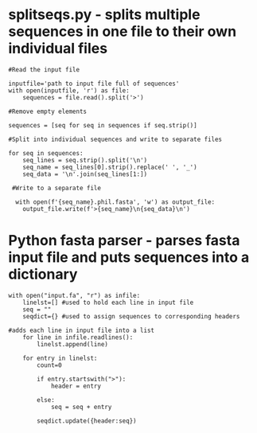 # splitseqs.py - splits multiple sequences in one file to their own individual files

    #Read the input file    

    inputfile='path to input file full of sequences'
    with open(inputfile, 'r') as file:
        sequences = file.read().split('>')

    #Remove empty elements

    sequences = [seq for seq in sequences if seq.strip()]

    #Split into individual sequences and write to separate files

    for seq in sequences:
        seq_lines = seq.strip().split('\n')
        seq_name = seq_lines[0].strip().replace(' ', '_')
        seq_data = '\n'.join(seq_lines[1:])

     #Write to a separate file
  
      with open(f'{seq_name}.phil.fasta', 'w') as output_file: 
        output_file.write(f'>{seq_name}\n{seq_data}\n')


# Python fasta parser - parses fasta input file and puts sequences into a dictionary

    with open("input.fa", "r") as infile:
        linelst=[] #used to hold each line in input file
        seq = ""
        seqdict={} #used to assign sequences to corresponding headers

    #adds each line in input file into a list
        for line in infile.readlines():
            linelst.append(line)

        for entry in linelst:
            count=0

            if entry.startswith(">"):
                header = entry
                
            else:
                seq = seq + entry
        
            seqdict.update({header:seq})


